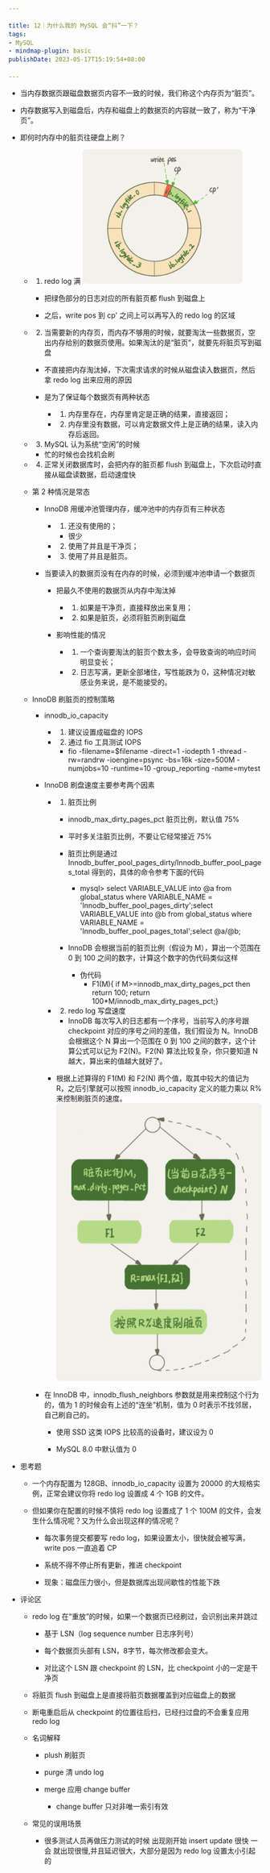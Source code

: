 ```yaml
---

title: 12｜为什么我的 MySQL 会“抖”一下？
tags:
- MySQL
- mindmap-plugin: basic
publishDate: 2023-05-17T15:19:54+08:00

---
```


- 当内存数据页跟磁盘数据页内容不一致的时候，我们称这个内存页为“脏页”。

- 内存数据写入到磁盘后，内存和磁盘上的数据页的内容就一致了，称为“干净页”。

- 即何时内存中的脏页往硬盘上刷？

    - 1. redo log 满
        ![image.png](https://raw.githubusercontent.com/11ze/static/main/images/mysql45-12-1.png)


        - 把绿色部分的日志对应的所有脏页都 flush 到磁盘上


        - 之后，write pos 到 cp' 之间上可以再写入的 redo log 的区域


    - 2. 当需要新的内存页，而内存不够用的时候，就要淘汰一些数据页，空出内存给别的数据页使用。如果淘汰的是“脏页”，就要先将脏页写到磁盘

        - 不直接把内存淘汰掉，下次需求请求的时候从磁盘读入数据页，然后拿 redo log 出来应用的原因


        - 是为了保证每个数据页有两种状态

            - 1. 内存里存在，内存里肯定是正确的结果，直接返回；


            - 2. 内存里没有数据，可以肯定数据文件上是正确的结果，读入内存后返回。


    - 3. MySQL 认为系统“空闲”的时候
        - 忙的时候也会找机会刷


    - 4. 正常关闭数据库时，会把内存的脏页都 flush 到磁盘上，下次启动时直接从磁盘读数据，启动速度快


    - 第 2 种情况是常态

        - InnoDB 用缓冲池管理内存，缓冲池中的内存页有三种状态

            - 1. 还没有使用的；
                - 很少


            - 2. 使用了并且是干净页；


            - 3. 使用了并且是脏页。


        - 当要读入的数据页没有在内存的时候，必须到缓冲池申请一个数据页

            - 把最久不使用的数据页从内存中淘汰掉

                - 1. 如果是干净页，直接释放出来复用；


                - 2. 如果是脏页，必须将脏页刷到磁盘


            - 影响性能的情况

                - 1. 一个查询要淘汰的脏页个数太多，会导致查询的响应时间明显变长；


                - 2. 日志写满，更新全部堵住，写性能跌为 0，这种情况对敏感业务来说，是不能接受的。


    - InnoDB 刷脏页的控制策略

        - innodb_io_capacity

            - 1. 建议设置成磁盘的 IOPS


            - 2. 通过 fio 工具测试 IOPS
                - fio -filename=$filename -direct=1 -iodepth 1 -thread -rw=randrw -ioengine=psync -bs=16k -size=500M -numjobs=10 -runtime=10 -group_reporting -name=mytest


        - InnoDB 刷盘速度主要参考两个因素

            - 1. 脏页比例

                - innodb_max_dirty_pages_pct 脏页比例，默认值 75%


                - 平时多关注脏页比例，不要让它经常接近 75%


                - 脏页比例是通过 Innodb_buffer_pool_pages_dirty/Innodb_buffer_pool_pages_total 得到的，具体的命令参考下面的代码
                    - mysql> select VARIABLE_VALUE into @a from global_status where VARIABLE_NAME = 'Innodb_buffer_pool_pages_dirty';select VARIABLE_VALUE into @b from global_status where VARIABLE_NAME = 'Innodb_buffer_pool_pages_total';select @a/@b;


                - InnoDB 会根据当前的脏页比例（假设为 M），算出一个范围在 0 到 100 之间的数字，计算这个数字的伪代码类似这样
                    - 伪代码
                        - F1(M){ if M>=innodb_max_dirty_pages_pct then return 100; return 100*M/innodb_max_dirty_pages_pct;}


            - 2. redo log 写盘速度
                - InnoDB 每次写入的日志都有一个序号，当前写入的序号跟 checkpoint 对应的序号之间的差值，我们假设为 N。InnoDB 会根据这个 N 算出一个范围在 0 到 100 之间的数字，这个计算公式可以记为 F2(N)。F2(N) 算法比较复杂，你只要知道 N 越大，算出来的值越大就好了。


            - 根据上述算得的 F1(M) 和 F2(N) 两个值，取其中较大的值记为 R，之后引擎就可以按照 innodb_io_capacity 定义的能力乘以 R% 来控制刷脏页的速度。
                ![image.png](https://raw.githubusercontent.com/11ze/static/main/images/mysql45-12-2.png)



        - 在 InnoDB 中，innodb_flush_neighbors 参数就是用来控制这个行为的，值为 1 的时候会有上述的“连坐”机制，值为 0 时表示不找邻居，自己刷自己的。

            - 使用 SSD 这类 IOPS 比较高的设备时，建议设为 0


            - MySQL 8.0 中默认值为 0

- 思考题

    - 一个内存配置为 128GB、innodb_io_capacity 设置为 20000 的大规格实例，正常会建议你将 redo log 设置成 4 个 1GB 的文件。


    - 但如果你在配置的时候不慎将 redo log 设置成了 1 个 100M 的文件，会发生什么情况呢？又为什么会出现这样的情况呢？

        - 每次事务提交都要写 redo log，如果设置太小，很快就会被写满，write pos 一直追着 CP


        - 系统不得不停止所有更新，推进 checkpoint


        - 现象：磁盘压力很小，但是数据库出现间歇性的性能下跌

- 评论区

    - redo log 在“重放”的时候，如果一个数据页已经刷过，会识别出来并跳过

        - 基于 LSN（log sequence number 日志序列号）


        - 每个数据页头部有 LSN，8字节，每次修改都会变大。


        - 对比这个 LSN 跟 checkpoint 的 LSN，比 checkpoint 小的一定是干净页


    - 将脏页 flush 到磁盘上是直接将脏页数据覆盖到对应磁盘上的数据


    - 断电重启后从 checkpoint 的位置往后扫，已经扫过盘的不会重复应用 redo log


    - 名词解释

        - plush 刷脏页


        - purge 清 undo log


        - merge 应用 change buffer
            - change buffer 只对非唯一索引有效


    - 常见的误用场景
        - 很多测试人员再做压力测试的时候 出现刚开始 insert update 很快 一会 就出现很慢,并且延迟很大，大部分是因为 redo log 设置太小引起的
